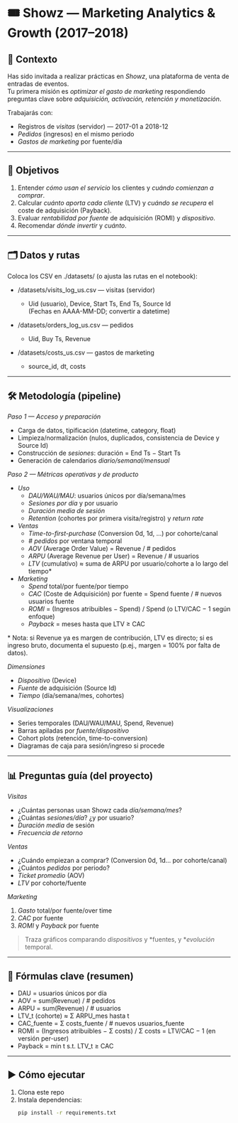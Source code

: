 # 🎟️ Showz — Marketing Analytics & Growth (2017–2018)

## 📌 Contexto
Has sido invitada a realizar prácticas en *Showz*, una plataforma de venta de entradas de eventos.  
Tu primera misión es *optimizar el gasto de marketing* respondiendo preguntas clave sobre *adquisición, activación, retención y monetización*.

Trabajarás con:
- Registros de *visitas* (servidor) — 2017-01 a 2018-12
- *Pedidos* (ingresos) en el mismo periodo
- *Gastos de marketing* por fuente/día

---

## 🎯 Objetivos
1. Entender *cómo usan el servicio* los clientes y *cuándo comienzan a comprar*.
2. Calcular *cuánto aporta cada cliente* (LTV) y *cuándo se recupera* el coste de adquisición (Payback).
3. Evaluar *rentabilidad por fuente* de adquisición (ROMI) y *dispositivo*.
4. Recomendar *dónde invertir* y *cuánto*.

---

## 🗂️ Datos y rutas
Coloca los CSV en ./datasets/ (o ajusta las rutas en el notebook):

- /datasets/visits_log_us.csv — visitas (servidor)
  - Uid (usuario), Device, Start Ts, End Ts, Source Id  
  (Fechas en AAAA-MM-DD; convertir a datetime)

- /datasets/orders_log_us.csv — pedidos
  - Uid, Buy Ts, Revenue

- /datasets/costs_us.csv — gastos de marketing
  - source_id, dt, costs

---

## 🛠️ Metodología (pipeline)
*Paso 1 — Acceso y preparación*
- Carga de datos, tipificación (datetime, category, float)
- Limpieza/normalización (nulos, duplicados, consistencia de Device y Source Id)
- Construcción de *sesiones*: duración = End Ts − Start Ts
- Generación de calendarios *diario/semanal/mensual*

*Paso 2 — Métricas operativas y de producto*
- *Uso*  
  - *DAU/WAU/MAU*: usuarios únicos por día/semana/mes  
  - *Sesiones por día* y por usuario  
  - *Duración media de sesión*  
  - *Retention* (cohortes por primera visita/registro) y *return rate*
- *Ventas*  
  - *Time-to-first-purchase* (Conversion 0d, 1d, …) por cohorte/canal  
  - *# pedidos* por ventana temporal  
  - *AOV* (Average Order Value) = Revenue / # pedidos  
  - *ARPU* (Average Revenue per User) = Revenue / # usuarios
  - *LTV* (cumulativo) ≈ suma de ARPU por usuario/cohorte a lo largo del tiempo*
- *Marketing*  
  - *Spend* total/por fuente/por tiempo  
  - *CAC* (Coste de Adquisición) por fuente = Spend fuente / # nuevos usuarios fuente  
  - *ROMI* = (Ingresos atribuibles − Spend) / Spend  (o LTV/CAC − 1 según enfoque)
  - *Payback* = meses hasta que LTV ≥ CAC

\* Nota: si Revenue ya es margen de contribución, LTV es directo; si es ingreso bruto, documenta el supuesto (p.ej., margen = 100% por falta de datos).

*Dimensiones*
- *Dispositivo* (Device)
- *Fuente* de adquisición (Source Id)
- *Tiempo* (día/semana/mes, cohortes)

*Visualizaciones*
- Series temporales (DAU/WAU/MAU, Spend, Revenue)  
- Barras apiladas por *fuente/dispositivo*  
- Cohort plots (retención, time-to-conversion)  
- Diagramas de caja para sesión/ingreso si procede

---

## 📊 Preguntas guía (del proyecto)
*Visitas*
- ¿Cuántas personas usan Showz cada *día/semana/mes*?
- ¿Cuántas *sesiones/día*? ¿y por usuario?
- *Duración media* de sesión
- *Frecuencia de retorno*

*Ventas*
- ¿Cuándo empiezan a comprar? (Conversion 0d, 1d… por cohorte/canal)
- ¿Cuántos *pedidos* por periodo?
- *Ticket promedio* (AOV)
- *LTV* por cohorte/fuente

*Marketing*
1) *Gasto* total/por fuente/over time  
2) *CAC* por fuente  
3) *ROMI* y *Payback* por fuente

> Traza gráficos comparando *dispositivos* y *fuentes, y **evolución* temporal.

---

## 🧮 Fórmulas clave (resumen)
- DAU = usuarios únicos por día  
- AOV = sum(Revenue) / # pedidos  
- ARPU = sum(Revenue) / # usuarios  
- LTV_t (cohorte) ≈ Σ ARPU_mes hasta t  
- CAC_fuente = Σ costs_fuente / # nuevos usuarios_fuente  
- ROMI = (Ingresos atribuibles − Σ costs) / Σ costs = LTV/CAC − 1 (en versión per-user)  
- Payback = min t s.t. LTV_t ≥ CAC

---

## ▶️ Cómo ejecutar
1. Clona este repo  
2. Instala dependencias:
   ```bash
   pip install -r requirements.txt
